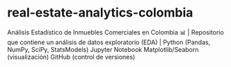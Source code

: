 # real-estate-analytics-colombia
Análisis Estadístico de Inmuebles Comerciales en Colombia 📊 | Repositorio que contiene un análisis de datos exploratorio (EDA) | Python (Pandas, NumPy, SciPy, StatsModels)  Jupyter Notebook  Matplotlib/Seaborn (visualización)  GitHub (control de versiones)

